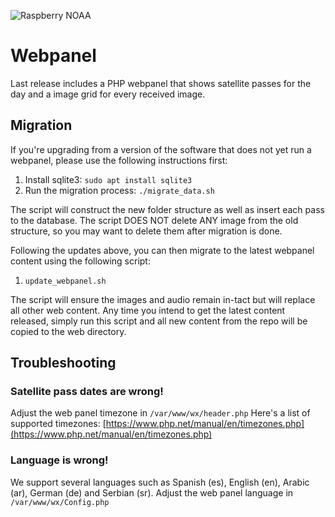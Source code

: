 ![Raspberry NOAA](header_1600.png)

# Webpanel
Last release includes a PHP webpanel that shows satellite passes for the day and a image grid for every received image.

## Migration
If you're upgrading from a version of the software that does not yet run a webpanel, please use the following instructions first:
1. Install sqlite3: `sudo apt install sqlite3`
2. Run the migration process: `./migrate_data.sh`

The script will construct the new folder structure as well as insert each pass to the database. The script DOES NOT delete ANY image from the old structure, so you may want to delete them after migration is done.

Following the updates above, you can then migrate to the latest webpanel content using the following script:

1. `update_webpanel.sh`

The script will ensure the images and audio remain in-tact but will replace all other web content.
Any time you intend to get the latest content released, simply run this script and all new content from the repo will be copied to the web directory.

## Troubleshooting

### Satellite pass dates are wrong!
Adjust the web panel timezone in `/var/www/wx/header.php`
Here's a list of supported timezones: [https://www.php.net/manual/en/timezones.php](https://www.php.net/manual/en/timezones.php)

### Language is wrong!
We support several languages such as Spanish (es), English (en), Arabic (ar), German (de) and Serbian (sr).
Adjust the web panel language in `/var/www/wx/Config.php`
